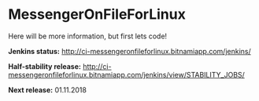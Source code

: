 # MessengerOnFileForLinux
Here will be more information, but first lets code!

<b>Jenkins status:</b>
http://ci-messengeronfileforlinux.bitnamiapp.com/jenkins/

<b>Half-stability release:</b>
http://ci-messengeronfileforlinux.bitnamiapp.com/jenkins/view/STABILITY_JOBS/

<b>Next release:</b>
01.11.2018
